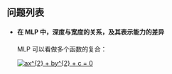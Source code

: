 ## 问题列表

- #### 在 MLP 中，深度与宽度的关系，及其表示能力的差异
    
    MLP 可以看做多个函数的复合：
    
    <a href="https://www.codecogs.com/eqnedit.php?latex=ax^{2}&space;&plus;&space;by^{2}&space;&plus;&space;c&space;=&space;0" target="_blank"><img src="https://latex.codecogs.com/gif.latex?ax^{2}&space;&plus;&space;by^{2}&space;&plus;&space;c&space;=&space;0" title="ax^{2} + by^{2} + c = 0" /></a>
    
    